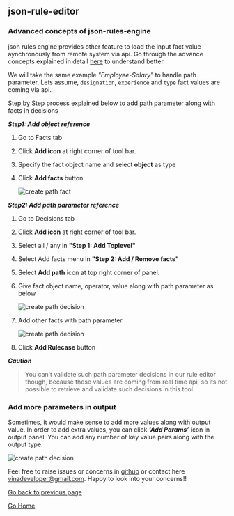 ## json-rule-editor

### Advanced concepts of json-rules-engine

json rules engine provides other feature to load the input fact value aynchronously from remote system via api.
Go through the advance concepts explained in detail [here](https://github.com/CacheControl/json-rules-engine) to understand better.

We will take the same example *"Employee-Salary"* to handle path parameter. Lets assume, `designation`, `experience` and `type` fact values are coming via api.

Step by Step process explained below to add path parameter along with facts in decisions

***Step1: Add object reference***

1. Go to Facts tab
2. Click **Add icon** at right corner of tool bar.
3. Specify the fact object name and select **object** as type
4. Click **Add facts** button

    ![create path fact](https://vinzdeveloper.github.io/json-rule-editor/docs/images/path-fact.png)

***Step2: Add path parameter reference***

1. Go to Decisions tab
2. Click **Add icon** at right corner of tool bar.
3. Select all / any in **"Step 1: Add Toplevel"**
4. Select Add facts menu in **"Step 2: Add / Remove facts"**
5. Select **Add path** icon at top right corner of panel.
6. Give fact object name, operator, value along with path parameter as below

    ![create path decision](https://vinzdeveloper.github.io/json-rule-editor/docs/images/path-decisions1.png)

7. Add other facts with path parameter

    ![create path decision](https://vinzdeveloper.github.io/json-rule-editor/docs/images/path-decisions2.png)

8. Click **Add Rulecase** button

***Caution***

> You can’t validate such path parameter decisions in our rule editor though, because these values are coming from real time api,
> so its not possible to retrieve and validate such decisions in this tool.

### Add more parameters in output

Sometimes, it would make sense to add more values along with output value. In order to add extra values, you can click ***‘Add Params’*** icon in output panel. You can add any number of key value pairs along with the output type. 

![create path decision](https://vinzdeveloper.github.io/json-rule-editor/docs/images/output-params.png)

Feel free to raise issues or concerns in [github](https://github.com/vinzdeveloper/json-rule-editor/issues) or contact here <vinzdeveloper@gmail.com>. Happy to look into your concerns!!

[Go back to previous page](https://vinzdeveloper.github.io/json-rule-editor/docs/decisions.html)

[Go Home](https://vinzdeveloper.github.io/json-rule-editor/docs)